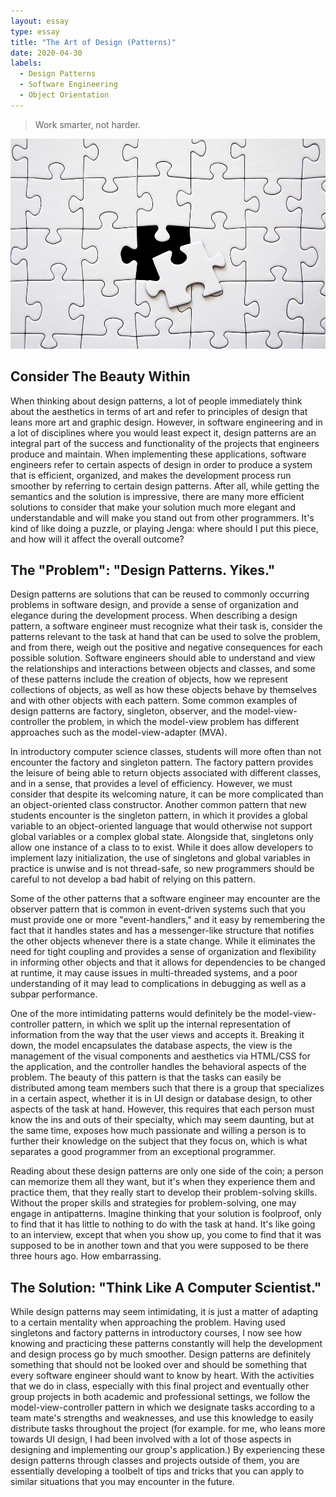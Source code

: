 ```yaml
---
layout: essay
type: essay
title: "The Art of Design (Patterns)"
date: 2020-04-30
labels:
  - Design Patterns
  - Software Engineering
  - Object Orientation
---
```


> Work smarter, not harder.

<img class="ui medium right floated rounded image" src="/images/puzzle.jpg" length="800" width="1000">

## Consider The Beauty Within
When thinking about design patterns, a lot of people immediately think about the aesthetics in terms of art and refer to 
principles of design that leans more art and graphic design. However, in software engineering and in a lot of disciplines 
where you would least expect it, design patterns are an integral part of the success and functionality of the projects that 
engineers produce and maintain. When implementing these applications, software engineers refer to certain aspects of design in 
order to produce a system that is efficient, organized, and makes the development process run smoother by referring to certain 
design patterns. After all, while getting the semantics and the solution is impressive, there are many more efficient 
solutions to consider that make your solution much more elegant and understandable and will make you stand out from other 
programmers. It's kind of like doing a puzzle, or playing Jenga: where should I put this piece, and how will it affect the 
overall outcome?

## The "Problem": "Design Patterns. Yikes."

Design patterns are solutions that can be reused to commonly occurring problems in software design, and provide a sense of 
organization and elegance during the development process. When describing a design pattern, a software engineer must recognize 
what their task is, consider the patterns relevant to the task at hand that can be used to solve the problem, and from there, 
weigh out the positive and negative consequences for each possible solution. Software engineers should able to understand and 
view the relationships and interactions between objects and classes, and some of these patterns include the creation of 
objects, how we represent collections of objects, as well as how these objects behave by themselves and with other objects 
with each pattern. Some common examples of design patterns are factory, singleton, observer, and the model-view-controller 
the problem, in which the model-view problem has different approaches such as the model-view-adapter (MVA).

In introductory computer science classes, students will more often than not encounter the factory and singleton pattern. The 
factory pattern provides the leisure of being able to return objects associated with different classes, and in a sense, that 
provides a level of efficiency. However, we must consider that despite its welcoming nature, it can be more complicated than 
an object-oriented class constructor. Another common pattern that new students encounter is the singleton pattern, in 
which it provides a global variable to an object-oriented language that would otherwise not support global 
variables or a complex global state. Alongside that, singletons only allow one instance of a class to to exist. While it does 
allow developers to implement lazy initialization, the use of singletons and global variables in practice is unwise and is 
not thread-safe, so new programmers should be careful to not develop a bad habit of relying on this pattern.

Some of the other patterns that a software engineer may encounter are the observer pattern that is common in event-driven 
systems such that you must provide one or more "event-handlers," and it easy by remembering the fact that it handles states 
and has a messenger-like structure that notifies the other objects whenever there is a state change. While it eliminates the 
need for tight coupling and provides a sense of organization and flexibility in informing other objects and that it allows for 
dependencies to be changed at runtime, it may cause issues in multi-threaded systems, and a poor understanding of it may lead 
to complications in debugging as well as a subpar performance. 

One of the more intimidating patterns would definitely be the model-view-controller pattern, in which we split up the internal 
representation of information from the way that the user views and accepts it. Breaking it down, the model encapsulates the 
database aspects, the view is the management of the visual components and aesthetics via HTML/CSS for the application, and the 
controller handles the behavioral aspects of the problem. The beauty of this pattern is that the tasks can easily be 
distributed among team members such that there is a group that specializes in a certain aspect, whether it is in UI design or 
database design, to other aspects of the task at hand. However, this requires that each person must know the ins and outs of 
their specialty, which may seem daunting, but at the same time, exposes how much passionate and willing a person is to further 
their knowledge on the subject that they focus on, which is what separates a good programmer from an exceptional programmer. 

Reading about these design patterns are only one side of the coin; a person can memorize them all they want, but it's when 
they experience them and practice them, that they really start to develop their problem-solving skills. Without the proper 
skills and strategies for problem-solving, one may engage in antipatterns. Imagine thinking that your solution is foolproof, 
only to find that it has little to nothing to do with the task at hand. It's like going to an interview, except that when you 
show up, you come to find that it was supposed to be in another town and that you were supposed to be there three hours ago. 
How embarrassing.

## The Solution: "Think Like A Computer Scientist."

While design patterns may seem intimidating, it is just a matter of adapting to a certain mentality when approaching the 
problem. Having used singletons and factory patterns in introductory courses, I now see how knowing and practicing these 
patterns constantly will help the development and design process go by much smoother. Design patterns are definitely something 
that should not be looked over and should be something that every software engineer should want to know by heart. With the 
activities that we do in class, especially with this final project and eventually other group projects in both academic and 
professional settings, we follow the model-view-controller pattern in which we designate tasks according to a team mate's 
strengths and weaknesses, and use this knowledge to easily distribute tasks throughout the project (for example. for me, who 
leans more towards UI design, I had been involved with a lot of those aspects in designing and implementing our group's 
application.) By experiencing these design patterns through classes and projects outside of them, you are essentially 
developing a toolbelt of tips and tricks that you can apply to similar situations that you may encounter in the future.
